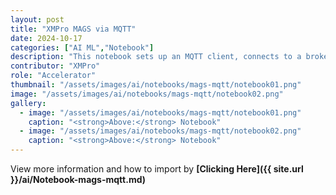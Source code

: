 ```yaml
---
layout: post
title: "XMPro MAGS via MQTT"
date: 2024-10-17
categories: ["AI ML","Notebook"]
description: "This notebook sets up an MQTT client, connects to a broker, and allows for interaction with the system."
contributor: "XMPro"
role: "Accelerator"
thumbnail: "/assets/images/ai/notebooks/mags-mqtt/notebook01.png"
image: "/assets/images/ai/notebooks/mags-mqtt/notebook02.png"
gallery:
  - image: "/assets/images/ai/notebooks/mags-mqtt/notebook01.png"
    caption: "<strong>Above:</strong> Notebook"
  - image: "/assets/images/ai/notebooks/mags-mqtt/notebook02.png"
    caption: "<strong>Above:</strong> Notebook"
---
```


View more information and how to import by <strong>[Clicking Here]({{ site.url }}/ai/Notebook-mags-mqtt.md)</strong>